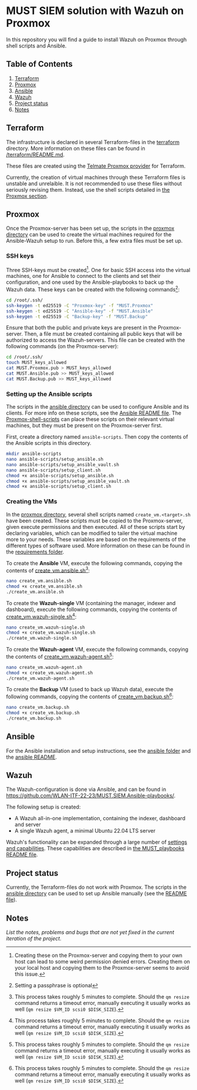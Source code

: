 # MUST SIEM solution with Wazuh on Proxmox

In this repository you will find a guide to install Wazuh on Proxmox through shell scripts and Ansible.

## Table of Contents

1. [Terraform](#terraform)
2. [Proxmox](#proxmox)
3. [Ansible](#ansible)
4. [Wazuh](#wazuh)
5. [Project status](#project-status)
6. [Notes](#notes)

## Terraform

The infrastructure is declared in several Terraform-files in the [terraform](/terraform/) directory. 
More information on these files can be found in [/terraform/README.md](/terraform/README.md).

These files are created using the [Telmate Proxmox provider](https://registry.terraform.io/providers/Telmate/proxmox/latest/docs)
for Terraform.

Currently, the creation of virtual machines through these Terraform files is unstable and unrelaible.
It is not recommended to use these files without seriously revising them.
Instead, use the shell scripts detailed in [the Proxmox section](#proxmox).


## Proxmox

Once the Proxmox-server has been set up, the scripts in the [proxmox directory](/proxmox/) can be used to create the virtual machines required for the Ansible-Wazuh setup to run. 
Before this, a few extra files must be set up.

### SSH keys

Three SSH-keys must be created[^12]. 
One for basic SSH access into the virtual machines,
one for Ansible to connect to the clients and set their configuration,
and one used by the Ansible-playbooks to back up the Wazuh data.
These keys can be created with the following commands[^10]:

```Bash
cd /root/.ssh/
ssh-keygen -t ed25519 -C "Proxmox-key" -f "MUST.Proxmox"
ssh-keygen -t ed25519 -C "Ansible-key" -f "MUST.Ansible"
ssh-keygen -t ed25519 -C "Backup-key" -f "MUST.Backup"
```

Ensure that both the public and private keys are present in the Proxmox-server.
Then, a file must be created containing all public keys that will be authorized to access the Wazuh-servers.
This file can be created with the following commands (on the Proxmox-server):
```Bash
cd /root/.ssh/
touch MUST_keys_allowed
cat MUST.Proxmox.pub > MUST_keys_allowed
cat MUST.Ansible.pub >> MUST_keys_allowed
cat MUST.Backup.pub >> MUST_keys_allowed
```

### Setting up the Ansible scripts

The scripts in the [ansible directory](/ansible/) can be used to configure Ansible and its clients.
For more info on these scripts, see the [Ansible README file](/ansible/README.md).
The [Proxmox-shell-scripts](/proxmox/) can place these scripts on their relevant virtual machines,
but they must be present on the Proxmox-server first.

First, create a directory named `ansible-scripts`.
Then copy the contents of the Ansible scripts in this directory.

```Bash
mkdir ansible-scripts
nano ansible-scripts/setup_ansible.sh
nano ansible-scripts/setup_ansible_vault.sh
nano ansible-scripts/setup_client.sh
chmod +x ansible-scripts/setup_ansible.sh
chmod +x ansible-scripts/setup_ansible_vault.sh
chmod +x ansible-scripts/setup_client.sh
```

### Creating the VMs

In the [proxmox directory](/proxmox/), several shell scripts named `create_vm.<target>.sh` have been created.
These scripts must be copied to the Proxmox-server, given execute permissions and then executed.
All of these scripts start by declaring variables, which can be modified to tailer the virtual machine more to your needs.
These variables are based on the requirements of the different types of software used.
More information on these can be found in the [requirements folder](/requirements/).

To create the **Ansible** VM, execute the following commands, copying the contents of [create_vm.ansible.sh](/proxmox/create_vm.ansible.sh)[^11]:

```Bash
nano create_vm.ansible.sh
chmod +x create_vm.ansible.sh
./create_vm.ansible.sh
```

To create the **Wazuh-single** VM (containing the manager, indexer and dashboard), execute the following commands, copying the contents of [create_vm.wazuh-single.sh](/proxmox/create_vm.wazuh-single.sh)[^11]:

```Bash
nano create_vm.wazuh-single.sh
chmod +x create_vm.wazuh-single.sh
./create_vm.wazuh-single.sh
```

To create the **Wazuh-agent** VM, execute the following commands, copying the contents of [create_vm.wazuh-agent.sh](/proxmox/create_vm.wazuh-agent.sh)[^11]:

```Bash
nano create_vm.wazuh-agent.sh
chmod +x create_vm.wazuh-agent.sh
./create_vm.wazuh-agent.sh
```

To create the **Backup** VM (used to back up Wazuh data), execute the following commands, copying the contents of [create_vm.backup.sh](/proxmox/create_vm.backup.sh)[^11]:

```Bash
nano create_vm.backup.sh
chmod +x create_vm.backup.sh
./create_vm.backup.sh
```

## Ansible

For the Ansible installation and setup instructions, see the [ansible folder](/ansible/) and the [ansible README](/ansible/README.md).

## Wazuh

The Wazuh-configuration is done via Ansible, and can be found in https://github.com/WLAN-ITF-22-23/MUST.SIEM.Ansible-playbooks/. 

The following setup is created:

- A Wazuh all-in-one implementation, containing the indexer, dashboard and server
- A single Wazuh agent, a minimal Ubuntu 22.04 LTS server

Wazuh's functionality can be expanded through a large number of [settings and capabilities](https://documentation.wazuh.com/current/user-manual/capabilities/index.html). These capabilities are described in [the MUST_playbooks README file](https://github.com//WLAN-ITF-22-23//MUST.SIEM.Ansible-playbooks/blob/main/README.md).


## Project status

Currently, the Terraform-files do not work with Proxmox. The scripts in the [ansible directory](/ansible/) can be used to set up Ansible manually (see the [README file](/ansible/README.md)).

## Notes
*List the notes, problems and bugs that are not yet fixed in the current iteration of the project.*

[^1]: The password must have a length between 8 and 64 characters and contain at least one upper and lower case letter, a number and a symbol(.*+?-)

[^2]: For security reasons, this file is not added to the repository (it is excluded through [.gitignore](/.gitignore)). The user will have to add this file manually. To see an example of this file, see [.env.example](/terraform/.env.example)

[^3]: If you do not have a VirusTotal API key, set it to 'placeholder'

[^4]: You can generate a key pair on Windows by executing the following Powershell-command: `ssh-keygen -t ed25519 -C "MUST"`

[^5]: You can generate a token here: https://www.random.org/passwords/?num=1&len=24&format=plain&rnd=new

[^6]: The token ID is the ID you set when creating the token, also known as the Token name. The UUID is the Token Secret which was shown (once) after creating the token


[^8]: The name `VMs` is used in this example to represent the name of the Proxmox storage. You will need to modify this, based on your environment.

[^9]: The API Token ID needs to follow the following regex pattern: `(?^:[A-Za-z][A-Za-z0-9\.\-_]+)`

[^10]: Setting a passphrase is optional

[^11]: This process takes roughly 5 minutes to complete. Should the `qm resize` command returns a timeout error, manually executing it usually works as well (`qm resize $VM_ID scsi0 $DISK_SIZE`).

[^12]: Creating these on the Proxmox-server and copying them to your own host can lead to some weird permission denied errors. Creating them on your local host and copying them to the Proxmox-server seems to avoid this issue.